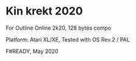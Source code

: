 # Kin krekt 2020

For Outline Online 2k20, 128 bytes compo

Platform: Atari XL/XE, Tested with OS Rev.2 / PAL

F#READY, May 2020
